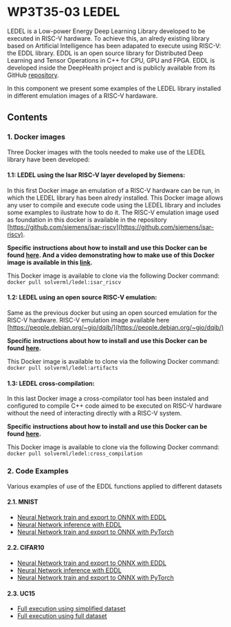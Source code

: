 # WP3T35-03 LEDEL

LEDEL is a Low-power Energy Deep Learning Library developed to be executed in RISC-V hardware. To achieve this, an alredy existing library based on Artificial Intelligence has been adapated to execute using RISC-V: the EDDL library. EDDL is an open source library for Distributed Deep Learning and Tensor Operations in C++ for CPU, GPU and FPGA. EDDL is developed inside the DeepHealth project and is publicly available from its GitHub [repository](https://github.com/deephealthproject/eddl).

In this component we present some examples of the LEDEL library installed in different emulation images of a RISC-V hardaware.

## Contents

### 1. Docker images

Three Docker images with the tools needed to make use of the LEDEL library have been developed:

  #### 1.1: LEDEL using the Isar RISC-V layer developed by Siemens:
  
  In this first Docker image an emulation of a RISC-V hardware can be run, in which the LEDEL library has been alredy installed. This Docker image allows any user to compile and execute code using the LEDEL library and includes some examples to ilustrate how to do it. The RISC-V emulation image used as foundation in this docker is available in the repository [https://github.com/siemens/isar-riscv](https://github.com/siemens/isar-riscv).
 
  **Specific instructions about how to install and use this Docker can be found [here](https://github.com/project-fractal/WP3/blob/main/Components/WP3T35-03%20LEDEL/docker_use/isar_riscv/README.md). And a video demonstrating how to make use of this Docker image is available in this [link](https://ikerlan.sharepoint.com/:v:/r/sites/FRACTAL_project/Documentos%20compartidos/WP9%20-%20Exploitation,%20Dissemination,%20Training%20,%20Stan/Training/Training%20videos/LEDEL_component_training_video.mp4?csf=1&web=1&e=CNHQNy).**
 
This Docker image is available to clone via the following Docker command:
  ```docker pull solverml/ledel:isar_riscv```
  
  #### 1.2: LEDEL using an open source RISC-V emulation:
  
  Same as the previous docker but using an open sourced emulation for the RISC-V hardware. RISC-V emulation image available here [https://people.debian.org/~gio/dqib/](https://people.debian.org/~gio/dqib/)

  **Specific instructions about how to install and use this Docker can be found [here](https://github.com/project-fractal/WP3/tree/main/Components/WP3T35-03%20LEDEL/docker_use/open_source_riscv/README.md).**

  This Docker image is available to clone via the following Docker command:
  ```docker pull solverml/ledel:artifacts```
  
  #### 1.3: LEDEL cross-compilation:
 
  In this last Docker image a cross-compilator tool has been instaled and configured to compile C++ code aimed to be executed on RISC-V hardware without the need of interacting directly with a RISC-V system.
 
**Specific instructions about how to install and use this Docker can be found [here]( https://github.com/project-fractal/WP3/tree/main/Components/WP3T35-03%20LEDEL/docker_use/cross_compilation_tool/README.md).** 
 
 This Docker image is available to clone via the following Docker command:
  ```docker pull solverml/ledel:cross_compilation```
  
### 2. Code Examples

  Various examples of use of the EDDL functions applied to different datasets
  
  #### 2.1. MNIST
  - [Neural Network train and export to ONNX with EDDL](https://github.com/project-fractal/WP3/tree/main/Components/WP3T35-03%20LEDEL/code_examples/MNIST/eddl_training)
  - [Neural Network inference with EDDL](https://github.com/project-fractal/WP3/tree/main/Components/WP3T35-03%20LEDEL/code_examples/MNIST/eddl_inference)
  - [Neural Network train and export to ONNX with PyTorch](https://github.com/project-fractal/WP3/tree/main/Components/WP3T35-03%20LEDEL/code_examples/MNIST/pytorch_training)
  
  #### 2.2. CIFAR10
  - [Neural Network train and export to ONNX with EDDL](https://github.com/project-fractal/WP3/tree/main/Components/WP3T35-03%20LEDEL/code_examples/CIFAR10/eddl_train)
  - [Neural Network inference with EDDL](https://github.com/project-fractal/WP3/tree/main/Components/WP3T35-03%20LEDEL/code_examples/CIFAR10/eddl_inference)
  - [Neural Network train and export to ONNX with PyTorch](https://github.com/project-fractal/WP3/tree/main/Components/WP3T35-03%20LEDEL/code_examples/CIFAR10/pytorch_train)
  
  #### 2.3. UC15
  - [Full execution using simplified dataset](https://github.com/project-fractal/WP3/tree/main/Components/WP3T35-03%20LEDEL/code_examples/UC15/reduced_example)
  - [Full execution using full dataset](https://github.com/project-fractal/WP3/tree/main/Components/WP3T35-03%20LEDEL/code_examples/UC15/full_example)
  
